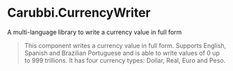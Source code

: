 # Carubbi.CurrencyWriter
A multi-language library to write a currency value in full form

> This component writes a currency value in full form. Supports English, Spanish and Brazilian Portuguese and is able to write values of 0 up to 999 trillions. It has four currency types: Dollar, Real, Euro and Peso.
